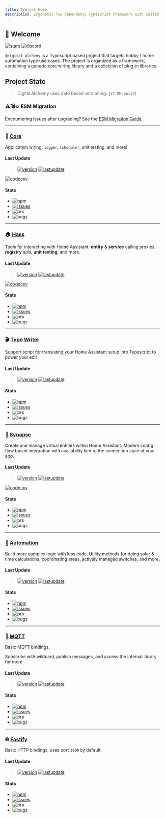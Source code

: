 ```yaml
---
title: Project Home
description: Ergonomic low dependency Typescript framework with custom tools for type safe Home Assistant interactions
---
```


## 👋 Welcome

[![stars](https://img.shields.io/github/stars/Digital-Alchemy-TS)](https://github.com/Digital-Alchemy-TS)
![discord](https://img.shields.io/discord/1219758743848489147?label=Discord&logo=discord)

`@digital-alchemy` is a Typescript based project that targets hobby / home automation type use cases.
The project is organized as a framework, containing a generic core wiring library and a collection of plug-in libraries.


## Project State

> Digital Alchemy uses date based versioning: `{YY.MM.build}`

### ⚠️💣💥 ESM Migration

Encountering issues after upgrading? See the [ESM Migration Guide](/esm-migration)

---

### 🧩 [Core](/docs/core)

Application wiring, `logger`, `scheduler`, unit testing, and more!

#### Last Update

> [![version](https://img.shields.io/github/package-json/version/Digital-Alchemy-TS/core)](https://www.npmjs.com/package/@digital-alchemy/core)
> [![lastupdate](https://img.shields.io/github/last-commit/Digital-Alchemy-TS/core)](https://github.com/Digital-Alchemy-TS/core)

[![codecov](https://codecov.io/github/Digital-Alchemy-TS/core/graph/badge.svg?token=IBGLY3RY68)](https://codecov.io/github/Digital-Alchemy-TS/core)

#### Stats

- [![npm](https://img.shields.io/npm/dw/%40digital-alchemy%2Fcore)](https://www.npmjs.com/package/@digital-alchemy/core)
- [![issues](https://img.shields.io/github/issues/Digital-Alchemy-TS/core)](https://github.com/Digital-Alchemy-TS/core/bug)
- ![prs](https://img.shields.io/github/issues-pr/Digital-Alchemy-TS/core?label=Open%20PRs)
- ![bugs](https://img.shields.io/github/issues/Digital-Alchemy-TS/core/bug)


---

### 🏠 [Hass](/docs/home-automation/hass/)


Tools for interacting with Home Assistant: **entity** & **service** calling proxies, **registry** apis, **unit testing**, and more.

#### Last Update

> [![version](https://img.shields.io/github/package-json/version/Digital-Alchemy-TS/hass)](https://www.npmjs.com/package/@digital-alchemy/hass)
> [![lastupdate](https://img.shields.io/github/last-commit/Digital-Alchemy-TS/hass)](https://github.com/Digital-Alchemy-TS/hass)

[![codecov](https://codecov.io/github/Digital-Alchemy-TS/hass/graph/badge.svg?token=IBGLY3RY68)](https://codecov.io/github/Digital-Alchemy-TS/hass)

#### Stats

- [![npm](https://img.shields.io/npm/dw/%40digital-alchemy%2Fhass)](https://www.npmjs.com/package/@digital-alchemy/hass)
- [![issues](https://img.shields.io/github/issues/Digital-Alchemy-TS/hass)](https://github.com/Digital-Alchemy-TS/hass/bug)
- ![prs](https://img.shields.io/github/issues-pr/Digital-Alchemy-TS/hass?label=Open%20PRs)
- ![bugs](https://img.shields.io/github/issues/Digital-Alchemy-TS/hass/bug)


---

### 🎬 [Type Writer](/docs/home-automation/type-writer/)

Support script for translating your Home Assistant setup into Typescript to power your edit

#### Last Update

> [![version](https://img.shields.io/github/package-json/version/Digital-Alchemy-TS/type-writer)](https://www.npmjs.com/package/@digital-alchemy/type)
> [![lastupdate](https://img.shields.io/github/last-commit/Digital-Alchemy-TS/type-writer)](https://github.com/Digital-Alchemy-TS/writer)

#### Stats

- [![npm](https://img.shields.io/npm/dw/%40digital-alchemy%2Ftype-writer)](https://www.npmjs.com/package/@digital-alchemy/type-writer)
- [![issues](https://img.shields.io/github/issues/Digital-Alchemy-TS/type-writer)](https://github.com/Digital-Alchemy-TS/type-writer/bug)
- ![prs](https://img.shields.io/github/issues-pr/Digital-Alchemy-TS/type-writer?label=Open%20PRs)
- ![bugs](https://img.shields.io/github/issues/Digital-Alchemy-TS/type-writer/bug)

---

### 🧠 [Synapse](/docs/home-automation/synapse/)

Create and manage virtual entities within Home Assistant. Modern config flow based integration with availability tied to the connection state of your app.

#### Last Update

> [![version](https://img.shields.io/github/package-json/version/Digital-Alchemy-TS/synapse)](https://www.npmjs.com/package/@digital-alchemy/synapse)
> [![lastupdate](https://img.shields.io/github/last-commit/Digital-Alchemy-TS/synapse)](https://github.com/Digital-Alchemy-TS/synapse)

[![codecov](https://codecov.io/github/Digital-Alchemy-TS/synapse/graph/badge.svg?token=IBGLY3RY68)](https://codecov.io/github/Digital-Alchemy-TS/synapse)

#### Stats

-  [![npm](https://img.shields.io/npm/dw/%40digital-alchemy%2Fsynapse)](https://www.npmjs.com/package/@digital-alchemy/synapse)
-  [![issues](https://img.shields.io/github/issues/Digital-Alchemy-TS/synapse)](https://github.com/Digital-Alchemy-TS/synapse/bug)
-  ![prs](https://img.shields.io/github/issues-pr/Digital-Alchemy-TS/synapse?label=Open%20PRs)
-  ![bugs](https://img.shields.io/github/issues/Digital-Alchemy-TS/synapse/bug)

---

### 🤖 [Automation](/docs/home-automation/automation/)

Build more complex logic with less code. Utility methods for doing solar & time calculations, coordinating areas, actively managed switches, and more.

#### Last Update

> [![version](https://img.shields.io/github/package-json/version/Digital-Alchemy-TS/automation)](https://www.npmjs.com/package/@digital-alchemy/automation)
> [![lastupdate](https://img.shields.io/github/last-commit/Digital-Alchemy-TS/automation)](https://github.com/Digital-Alchemy-TS/automation)

#### Stats

- [![npm](https://img.shields.io/npm/dw/%40digital-alchemy%2Fautomation)](https://www.npmjs.com/package/@digital-alchemy/automation)
- [![issues](https://img.shields.io/github/issues/Digital-Alchemy-TS/automation)](https://github.com/Digital-Alchemy-TS/automation/bug)
- ![prs](https://img.shields.io/github/issues-pr/Digital-Alchemy-TS/automation?label=Open%20PRs)
- ![bugs](https://img.shields.io/github/issues/Digital-Alchemy-TS/automation/bug)

---

### 📡 [MQTT](/docs/support/mqtt/)

Basic MQTT bindings.

Subscribe with wildcard, publish messages, and access the internal library for more

#### Last Update

> [![version](https://img.shields.io/github/package-json/version/Digital-Alchemy-TS/mqtt)](https://www.npmjs.com/package/@digital-alchemy/mqtt-extension)
> [![lastupdate](https://img.shields.io/github/last-commit/Digital-Alchemy-TS/mqtt)](https://github.com/Digital-Alchemy-TS/mqtt)

#### Stats

- [![npm](https://img.shields.io/npm/dw/%40digital-alchemy%2Fmqtt-extension)](https://www.npmjs.com/package/@digital-alchemy/mqtt-extension)
- [![issues](https://img.shields.io/github/issues/Digital-Alchemy-TS/mqtt)](https://github.com/Digital-Alchemy-TS/mqtt/bug)
- ![prs](https://img.shields.io/github/issues-pr/Digital-Alchemy-TS/mqtt?label=Open%20PRs)
- ![bugs](https://img.shields.io/github/issues/Digital-Alchemy-TS/mqtt/bug)

---

### 🌐 [Fastify](/docs/support/fastify/)

Basic HTTP bindings, uses port `3000` by default.

#### Last Update

> [![version](https://img.shields.io/github/package-json/version/Digital-Alchemy-TS/fastify)](https://www.npmjs.com/package/@digital-alchemy/fastify-extension)
> [![lastupdate](https://img.shields.io/github/last-commit/Digital-Alchemy-TS/fastify)](https://github.com/Digital-Alchemy-TS/fastify)

#### Stats

- [![npm](https://img.shields.io/npm/dw/%40digital-alchemy%2Ffastify-extension)](https://www.npmjs.com/package/@digital-alchemy/fastify-extension)
- [![issues](https://img.shields.io/github/issues/Digital-Alchemy-TS/fastify)](https://github.com/Digital-Alchemy-TS/fastify/bug)
- ![prs](https://img.shields.io/github/issues-pr/Digital-Alchemy-TS/fastify?label=Open%20PRs)
- ![bugs](https://img.shields.io/github/issues/Digital-Alchemy-TS/fastify/bug)
